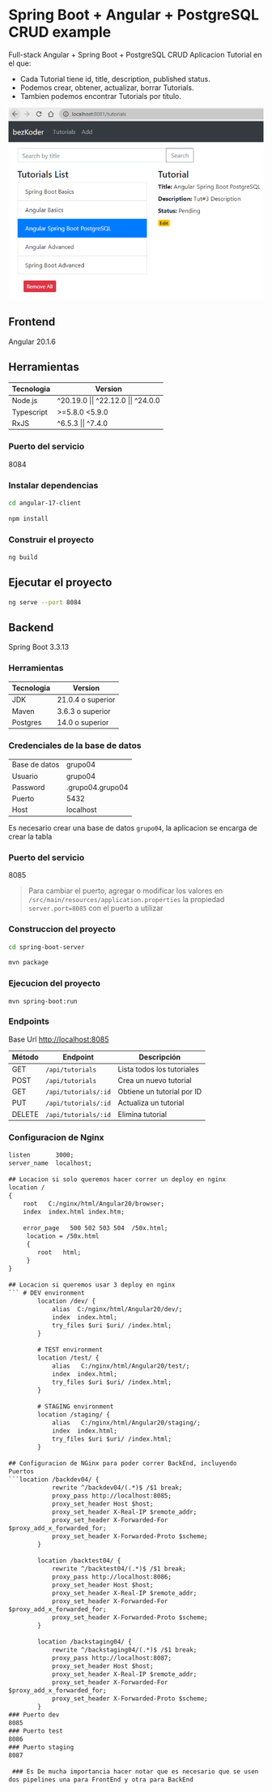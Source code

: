 # Spring Boot + Angular + PostgreSQL CRUD example

Full-stack Angular + Spring Boot + PostgreSQL CRUD Aplicacion Tutorial en el que:
- Cada Tutorial tiene id, title, description, published status.
- Podemos crear, obtener, actualizar, borrar Tutorials.
- Tambien podemos encontrar Tutorials por titulo.

![spring-boot-angular-17-postgresql-example-crud.png](spring-boot-angular-17-postgresql-example-crud.png)

## Frontend
Angular 20.1.6

## Herramientas

| Tecnologia | Version |
| ---- | --- |
| Node.js | ^20.19.0 \|\| ^22.12.0 \|\| ^24.0.0 |
| Typescript | >=5.8.0 <5.9.0 |
| RxJS | ^6.5.3 \|\| ^7.4.0 |

### Puerto del servicio
8084

### Instalar dependencias
```bash
cd angular-17-client
```

```bash
npm install
```

### Construir el proyecto
```bash
ng build
```

## Ejecutar el proyecto
```bash
ng serve --port 8084
```

## Backend
Spring Boot 3.3.13

### Herramientas
| Tecnologia | Version |
| ---- | --- |
| JDK | 21.0.4 o superior |
| Maven | 3.6.3 o superior |
| Postgres | 14.0 o superior|

### Credenciales de la base de datos
| | |
| -- | -- |
| Base de datos | grupo04 |
| Usuario | grupo04 |
| Password | .grupo04.grupo04 |
| Puerto | 5432 |
| Host | localhost |

Es necesario crear una base de datos `grupo04`, la aplicacion se encarga de crear la tabla

### Puerto del servicio
8085

> Para cambiar el puerto, agregar o modificar los valores en `/src/main/resources/application.properties` la propiedad `server.port=8085` con el puerto a utilizar

### Construccion del proyecto
```bash
cd spring-boot-server
```

```bash
mvn package
```

### Ejecucion del proyecto
```
mvn spring-boot:run
```

### Endpoints

Base Url [http://localhost:8085](http://localhost:8085)

| Método | Endpoint        | Descripción                 |
|--------|-----------------|-----------------------------|
| GET    | `/api/tutorials`    | Lista todos los tutoriales    |
| POST   | `/api/tutorials`    | Crea un nuevo tutorial       |
| GET    | `/api/tutorials/:id`| Obtiene un tutorial por ID   |
| PUT    | `/api/tutorials/:id`| Actualiza un tutorial        |
| DELETE | `/api/tutorials/:id`| Elimina tutorial          |

### Configuracion de Nginx
```
listen       3000;
server_name  localhost;

## Locacion si solo queremos hacer correr un deploy en nginx
location / 
{
    root   C:/nginx/html/Angular20/browser;
    index  index.html index.htm;
		
    error_page   500 502 503 504  /50x.html;
     location = /50x.html 
     {
        root   html;
     }
}

## Locacion si queremos usar 3 deploy en nginx
``` # DEV environment
        location /dev/ {
            alias  C:/nginx/html/Angular20/dev/;
            index  index.html;
            try_files $uri $uri/ /index.html;
        }

        # TEST environment
        location /test/ {
            alias   C:/nginx/html/Angular20/test/;
            index  index.html;
            try_files $uri $uri/ /index.html;
        }

        # STAGING environment
        location /staging/ {
            alias   C:/nginx/html/Angular20/staging/;
            index  index.html;
            try_files $uri $uri/ /index.html;
        }

## Configuracion de NGinx para poder correr BackEnd, incluyendo Puertos
```location /backdev04/ {
            rewrite ^/backdev04/(.*)$ /$1 break;
            proxy_pass http://localhost:8085;
            proxy_set_header Host $host;
            proxy_set_header X-Real-IP $remote_addr;
            proxy_set_header X-Forwarded-For $proxy_add_x_forwarded_for;
            proxy_set_header X-Forwarded-Proto $scheme;
        }
        
        location /backtest04/ {
            rewrite ^/backtest04/(.*)$ /$1 break;
            proxy_pass http://localhost:8086;
            proxy_set_header Host $host;
            proxy_set_header X-Real-IP $remote_addr;
            proxy_set_header X-Forwarded-For $proxy_add_x_forwarded_for;
            proxy_set_header X-Forwarded-Proto $scheme;
        }
        
        location /backstaging04/ {
            rewrite ^/backstaging04/(.*)$ /$1 break;
            proxy_pass http://localhost:8087;
            proxy_set_header Host $host;
            proxy_set_header X-Real-IP $remote_addr;
            proxy_set_header X-Forwarded-For $proxy_add_x_forwarded_for;
            proxy_set_header X-Forwarded-Proto $scheme;
        }
### Puerto dev
8085
### Puerto test
8086
### Puerto staging
8087

 ### Es De mucha importancia hacer notar que es necesario que se usen dos pipelines una para FrontEnd y otra para BackEnd